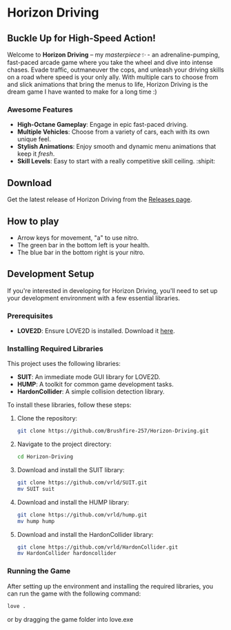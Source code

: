 # Horizon Driving

## Buckle Up for High-Speed Action!

Welcome to **Horizon Driving** – my _masterpiece✨_ - an adrenaline-pumping, fast-paced arcade game where you take the wheel and dive into intense chases. Evade traffic, outmaneuver the cops, and unleash your driving skills on a road where speed is your only ally. With multiple cars to choose from and slick animations that bring the menus to life, Horizon Driving is the dream game I have wanted to make for a long time :)

### Awesome Features
- **High-Octane Gameplay**: Engage in epic fast-paced driving.
- **Multiple Vehicles**: Choose from a variety of cars, each with its own unique feel.
- **Stylish Animations**: Enjoy smooth and dynamic menu animations that keep it _fresh_.
- **Skill Levels**: Easy to start with a really competitive skill ceiling. :shipit:

## Download

Get the latest release of Horizon Driving from the [Releases page](https://github.com/Brushfire-257/Horizon-Driving/releases/).

## How to play
- Arrow keys for movement, "a" to use nitro.
- The green bar in the bottom left is your health.
- The blue bar in the bottom right is your nitro.

## Development Setup

If you're interested in developing for Horizon Driving, you'll need to set up your development environment with a few essential libraries.

### Prerequisites

- **LOVE2D**: Ensure LOVE2D is installed. Download it [here](https://love2d.org/).

### Installing Required Libraries

This project uses the following libraries:
- **SUIT**: An immediate mode GUI library for LOVE2D.
- **HUMP**: A toolkit for common game development tasks.
- **HardonCollider**: A simple collision detection library.

To install these libraries, follow these steps:

1. Clone the repository:

    ```sh
    git clone https://github.com/Brushfire-257/Horizon-Driving.git
    ```

2. Navigate to the project directory:

    ```sh
    cd Horizon-Driving
    ```

3. Download and install the SUIT library:

    ```sh
    git clone https://github.com/vrld/SUIT.git
    mv SUIT suit
    ```

4. Download and install the HUMP library:

    ```sh
    git clone https://github.com/vrld/hump.git
    mv hump hump
    ```

5. Download and install the HardonCollider library:

    ```sh
    git clone https://github.com/vrld/HardonCollider.git
    mv HardonCollider hardoncollider
    ```

### Running the Game

After setting up the environment and installing the required libraries, you can run the game with the following command:

```sh
love .
```
or by dragging the game folder into love.exe
